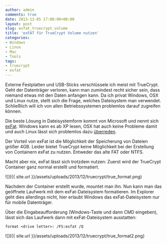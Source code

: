 ```yaml
---
author: admin
comments: true
date: 2013-12-05 17:00:00+00:00
layout: post
slug: exfat_truecrypt_volume
title: 'exFAT für TrueCrypt Volume nutzen'
categories:
- Windows
- Linux
- Mac
- Tools
tags:
- truecrypt
- exfat
---
```


Externe Festplatten und USB-Sticks verschlüssele ich meist mit TrueCrypt. Geht der Datenträger verloren, kann man zumindest recht sicher sein, dass niemand etwas mit den Daten anfangen kann. Da ich privat Windows, OSX und Linux nutze, stellt sich die Frage, welches Dateisystem man verwendet. Schließlich will ich von allen Betriebssystemen problemlos darauf zugreifen können.

Die beste Lösung in Dateisystemform kommt von Microsoft und nennt sich [exFat](http://de.wikipedia.org/wiki/ExFAT#exFAT). Windows kann es ab XP lesen, OSX hat auch keine Probleme damit und auch Linux lässt sich problemlos dazu [überreden](http://andydunkel.net/linux/2012/12/18/exfat-unter-ubuntu-nutzen.html).

Der Vorteil von exFat ist die Möglichkeit der Speicherung von Dateien größer 4GB. Leider bietet TrueCrypt keine Möglichkeit bei der Erstellung von Containern exFat zu nutzen. Entweder das alte FAT oder NTFS. 

Macht aber nix, exFat lässt sich trotzdem nutzen: Zuerst wird der TrueCrypt Container ganz normal erstellt und formatiert. 

![]({{ site.url }}/assets/uploads/2013/12/truecrypt/true_format.png)

Nachdem der Container erstellt wurde, mountet man ihn. Nun kann man das geöffnete Laufwerk mit dem exFat-Dateisystem formatieren. Im Explorer geht dies allerdings nicht, hier erlaubt Windows das exFat-Dateisystem nur für mobile Datenträger.

Über die Eingabeaufforderung (Windows-Taste und dann CMD eingeben), lässt sich das Laufwerk dann mit exFat-Dateisystem ausstatten:

	format <drive letter>: /FS:exfat /Q

![]({{ site.url }}/assets/uploads/2013/12/truecrypt/true_format2.png)

